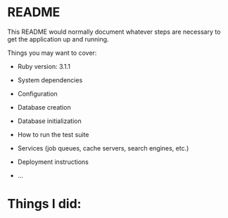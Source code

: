# README

This README would normally document whatever steps are necessary to get the
application up and running.

Things you may want to cover:

* Ruby version: 3.1.1

* System dependencies

* Configuration

* Database creation

* Database initialization

* How to run the test suite

* Services (job queues, cache servers, search engines, etc.)

* Deployment instructions

* ...

# Things I did:

